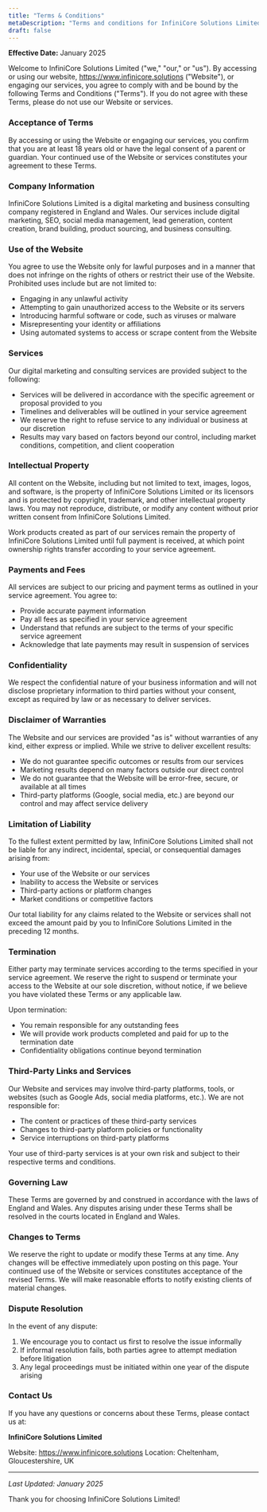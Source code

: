 ```yaml
---
title: "Terms & Conditions"
metaDescription: "Terms and conditions for InfiniCore Solutions Limited services"
draft: false
---
```


**Effective Date:** January 2025

Welcome to InfiniCore Solutions Limited ("we," "our," or "us"). By accessing or using our website, <https://www.infinicore.solutions> ("Website"), or engaging our services, you agree to comply with and be bound by the following Terms and Conditions ("Terms"). If you do not agree with these Terms, please do not use our Website or services.

### Acceptance of Terms

By accessing or using the Website or engaging our services, you confirm that you are at least 18 years old or have the legal consent of a parent or guardian. Your continued use of the Website or services constitutes your agreement to these Terms.

### Company Information

InfiniCore Solutions Limited is a digital marketing and business consulting company registered in England and Wales. Our services include digital marketing, SEO, social media management, lead generation, content creation, brand building, product sourcing, and business consulting.

### Use of the Website

You agree to use the Website only for lawful purposes and in a manner that does not infringe on the rights of others or restrict their use of the Website. Prohibited uses include but are not limited to:

- Engaging in any unlawful activity
- Attempting to gain unauthorized access to the Website or its servers
- Introducing harmful software or code, such as viruses or malware
- Misrepresenting your identity or affiliations
- Using automated systems to access or scrape content from the Website

### Services

Our digital marketing and consulting services are provided subject to the following:

- Services will be delivered in accordance with the specific agreement or proposal provided to you
- Timelines and deliverables will be outlined in your service agreement
- We reserve the right to refuse service to any individual or business at our discretion
- Results may vary based on factors beyond our control, including market conditions, competition, and client cooperation

### Intellectual Property

All content on the Website, including but not limited to text, images, logos, and software, is the property of InfiniCore Solutions Limited or its licensors and is protected by copyright, trademark, and other intellectual property laws. You may not reproduce, distribute, or modify any content without prior written consent from InfiniCore Solutions Limited.

Work products created as part of our services remain the property of InfiniCore Solutions Limited until full payment is received, at which point ownership rights transfer according to your service agreement.

### Payments and Fees

All services are subject to our pricing and payment terms as outlined in your service agreement. You agree to:

- Provide accurate payment information
- Pay all fees as specified in your service agreement
- Understand that refunds are subject to the terms of your specific service agreement
- Acknowledge that late payments may result in suspension of services

### Confidentiality

We respect the confidential nature of your business information and will not disclose proprietary information to third parties without your consent, except as required by law or as necessary to deliver services.

### Disclaimer of Warranties

The Website and our services are provided "as is" without warranties of any kind, either express or implied. While we strive to deliver excellent results:

- We do not guarantee specific outcomes or results from our services
- Marketing results depend on many factors outside our direct control
- We do not guarantee that the Website will be error-free, secure, or available at all times
- Third-party platforms (Google, social media, etc.) are beyond our control and may affect service delivery

### Limitation of Liability

To the fullest extent permitted by law, InfiniCore Solutions Limited shall not be liable for any indirect, incidental, special, or consequential damages arising from:

- Your use of the Website or our services
- Inability to access the Website or services
- Third-party actions or platform changes
- Market conditions or competitive factors

Our total liability for any claims related to the Website or services shall not exceed the amount paid by you to InfiniCore Solutions Limited in the preceding 12 months.

### Termination

Either party may terminate services according to the terms specified in your service agreement. We reserve the right to suspend or terminate your access to the Website at our sole discretion, without notice, if we believe you have violated these Terms or any applicable law.

Upon termination:
- You remain responsible for any outstanding fees
- We will provide work products completed and paid for up to the termination date
- Confidentiality obligations continue beyond termination

### Third-Party Links and Services

Our Website and services may involve third-party platforms, tools, or websites (such as Google Ads, social media platforms, etc.). We are not responsible for:

- The content or practices of these third-party services
- Changes to third-party platform policies or functionality
- Service interruptions on third-party platforms

Your use of third-party services is at your own risk and subject to their respective terms and conditions.

### Governing Law

These Terms are governed by and construed in accordance with the laws of England and Wales. Any disputes arising under these Terms shall be resolved in the courts located in England and Wales.

### Changes to Terms

We reserve the right to update or modify these Terms at any time. Any changes will be effective immediately upon posting on this page. Your continued use of the Website or services constitutes acceptance of the revised Terms. We will make reasonable efforts to notify existing clients of material changes.

### Dispute Resolution

In the event of any dispute:

1. We encourage you to contact us first to resolve the issue informally
2. If informal resolution fails, both parties agree to attempt mediation before litigation
3. Any legal proceedings must be initiated within one year of the dispute arising

### Contact Us

If you have any questions or concerns about these Terms, please contact us at:

**InfiniCore Solutions Limited**

Website: <https://www.infinicore.solutions>
Location: Cheltenham, Gloucestershire, UK

---

*Last Updated: January 2025*

Thank you for choosing InfiniCore Solutions Limited!
